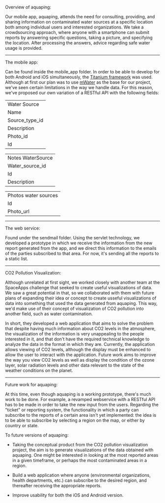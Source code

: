 Overview of aquaping:

Our mobile app, aquaping, attends the need for consulting, providing, and sharing information on contaminated water sources at a specific location both among individual users and interested organizations. We take a crowdsourcing approach, where anyone with a smartphone can submit reports by answering specific questions, taking a picture, and specifying the location. After processing the answers, advice regarding safe water usage is provided. 

-----

The mobile app:

Can be found inside the mobile_app folder. In order to be able to develop for both Android and iOS simultaneously, the <a href="http://www.appcelerator.com/platform/titanium-platform/">Titanium framework</a> was used.
Although at first our plan was to use <a href="http://mWater.co">mWater</a> as the base for our project, we've seen certain limitations in the way we handle data. For this reason, we've proposed our own variation of a RESTful API with the following fields:

<table>
<tr><td>Water Source</td></tr>
<tr><td>Name</td></tr>
<tr><td>Source_type_id</td></tr>
<tr><td>Description</td></tr>
<tr><td>Photo_id</td></tr>
<tr><td>Id</td></tr>
</table>

<table>
<tr><td>Notes WaterSource</td></tr>
<tr><td>Water_source_id</td></tr>
<tr><td>Id</td></tr>
<tr><td>Description</td></tr>
</table>

<table>
<tr><td>Photos water sources</td></tr>
<tr><td>Id</td></tr>
<tr><td>Photo_url</td></tr>
</table>

-----

The web service:

Found under the sendmail folder. Using the servlet technology, we developed a prototype in which we receive the information from the new report generated from the app, and we direct this information to the emails of the parties subscribed to that area. For now, it's sending all the reports to a static list.


----- 

CO2 Pollution Visualization:

Although unrelated at first sight, we worked closely with another team at the SpaceApps challenge that seeked to create useful visualizations of data. We saw a great potential in that, so we collaborated with them with future plans of expanding their idea or concept to create usseful visualizations of data into something that used the data generated from aquaping. This way, we'd make use of their concept of visualization of CO2 pollution into another field, such as water contamination.

In short, they developed a web application that aims to solve the problem that despite having much information about CO2 levels in the atmosphere, the visualization of the information is very unappealing to the people interested in it, and that don't have the required technical knowledge to analyze the data in the format in which they are.
Currently, the application allows viewing of CO2 levels, although the display must be enhanced to allow the user to interact with the application. Future work aims to improve the way you view CO2 levels as well as display the condition of the ozone layer, solar radiation levels and other data relevant to the state of the weather conditions on the planet.


----

Future work for aquaping:

At this time, even though aquaping is a working prototype, there's much work to be done. For example, a revamped webservice with a RESTful API has to be made in order to take the new input from the users. Regarding the "ticket" or reporting system, the functionality in which a party can subscribe to the reports of a certain area isn't yet implemented: the idea is to be able to subscribe by selecting a region on the map, or either by country or state.

To future versions of aquaping:

- Taking the conceptual product from the CO2 pollution visualization project, the aim is to generate visualizations of the data obtained with aquaping. One might be interested in looking at the most reported areas in a given timeframe, or perhaps the most contaminated areas in a region.

- Build a web application where anyone (environmental organizations, health departments, etc.) can subscribe to the desired region, and thereafter receiving the appropriate reports.

- Improve usability for both the iOS and Android version.
